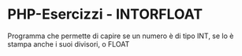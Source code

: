 # PHP-Esercizzi - INTORFLOAT
Programma che permette di capire se un numero è di tipo INT, se lo è stampa anche i suoi divisori, o FLOAT


